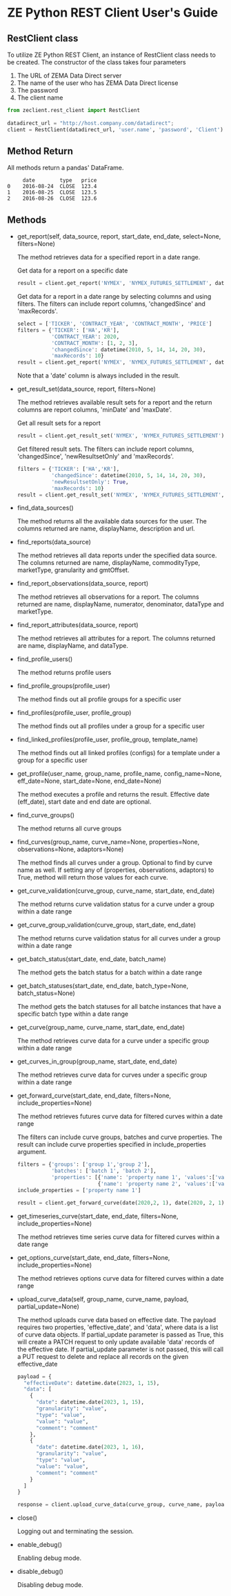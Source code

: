 # ZE Python REST Client User's Guide

## RestClient class

To utilize ZE Python REST Client, an instance of RestClient class needs to be created. The constructor of the class takes four parameters

1. The URL of ZEMA Data Direct server
2. The name of the user who has ZEMA Data Direct license
3. The password
4. The client name
  
```python
from zeclient.rest_client import RestClient
  
datadirect_url = "http://host.company.com/datadirect";
client = RestClient(datadirect_url, 'user.name', 'password', 'Client')
```

## Method Return

All methods return a pandas' DataFrame.
```
     date        type   price
0    2016-08-24  CLOSE  123.4
1    2016-08-25  CLOSE  123.5
2    2016-08-26  CLOSE  123.6
```

## Methods

* get_report(self, data_source, report, start_date, end_date, select=None, filters=None)

  The method retrieves data for a specified report in a date range.

  Get data for a report on a specific date
  ```python
  result = client.get_report('NYMEX', 'NYMEX_FUTURES_SETTLEMENT', date(2019, 5, 1), date(2019, 5, 1))
  ```
  
  Get data for a report in a date range by selecting columns and using filters. The filters can include report columns, 'changedSince' and 'maxRecords'.
  ```python
  select = ['TICKER', 'CONTRACT_YEAR', 'CONTRACT_MONTH', 'PRICE']
  filters = {'TICKER': ['HA','KR'], 
             'CONTRACT_YEAR': 2020, 
             'CONTRACT_MONTH': [1, 2, 3],
             'changedSince': datetime(2010, 5, 14, 14, 20, 30),
             'maxRecords': 10}
  result = client.get_report('NYMEX', 'NYMEX_FUTURES_SETTLEMENT', date(2019, 5, 1), date(2019, 5, 10), select=select, filters=filters)
  ```
  
  Note that a 'date' column is always included in the result.

* get_result_set(data_source, report, filters=None)

  The method retrieves available result sets for a report and the return columns are report columns, 'minDate' and 'maxDate'.
  
  Get all result sets for a report
  ```python
  result = client.get_result_set('NYMEX', 'NYMEX_FUTURES_SETTLEMENT')
  ```
  
  Get filtered result sets. The filters can include report columns, 'changedSince', 'newResultsetOnly' and 'maxRecords'.
  ```python
  filters = {'TICKER': ['HA','KR'], 
             'changedSince': datetime(2010, 5, 14, 14, 20, 30),
             'newResultsetOnly': True,
             'maxRecords': 10}
  result = client.get_result_set('NYMEX', 'NYMEX_FUTURES_SETTLEMENT', filters=filters)
  ```

* find_data_sources()

  The method returns all the available data sources for the user. The columns returned are name, displayName, description and url.
  
* find_reports(data_source)

  The method retrieves all data reports under the specified data source. The columns returned are name, displayName, commodityType, marketType, granularity and gmtOffset.
  
* find_report_observations(data_source, report)

  The method retrieves all observations for a report. The columns returned are name, displayName, numerator, denominator, dataType and marketType.
  
* find_report_attributes(data_source, report)

  The method retrieves all attributes for a report. The columns returned are name, displayName, and dataType.

* find_profile_users()

  The method returns profile users

* find_profile_groups(profile_user)

  The method finds out all profile groups for a specific user

* find_profiles(profile_user, profile_group)

  The method finds out all profiles under a group for a specific user

* find_linked_profiles(profile_user, profile_group, template_name)

  The method finds out all linked profiles (configs) for a template under a group for a specific user

* get_profile(user_name, group_name, profile_name, config_name=None, eff_date=None, start_date=None, end_date=None)

  The method executes a profile and returns the result. Effective date (eff_date), start date and end date are optional.

* find_curve_groups()

  The method returns all curve groups

* find_curves(group_name, curve_name=None, properties=None, observations=None, adaptors=None)

  The method finds all curves under a group. Optional to find by curve name as well. If setting any of (properties, observations, adaptors) to True, method will return those values for each curve.

* get_curve_validation(curve_group, curve_name, start_date, end_date)

  The method returns curve validation status for a curve under a group within a date range

* get_curve_group_validation(curve_group, start_date, end_date)

  The method returns curve validation status for all curves under a group within a date range

* get_batch_status(start_date, end_date, batch_name)

  The method gets the batch status for a batch within a date range

* get_batch_statuses(start_date, end_date, batch_type=None, batch_status=None)

  The method gets the batch statuses for all batche instances that have a specific batch type within a date range

* get_curve(group_name, curve_name, start_date, end_date)

  The method retrieves curve data for a curve under a specific group within a date range

* get_curves_in_group(group_name, start_date, end_date)

  The method retrieves curve data for curves under a specific group within a date range

* get_forward_curve(start_date, end_date, filters=None, include_properties=None)

  The method retrieves futures curve data for filtered curves within a date range

  The filters can include curve groups, batches and curve properties. The result can include curve properties specified in include_properties argument.
  ```python
  filters = {'groups': ['group 1','group 2'], 
             'batches': ['batch 1', 'batch 2'],
             'properties': [{'name': 'property name 1', 'values':['value 11', 'value 12']},
                            {'name': 'property name 2', 'values':['value 21', 'value 22']}]}
  include_properties = ['property name 1']

  result = client.get_forward_curve(date(2020,2, 1), date(2020, 2, 1), filters, include_properties)
  ```
* get_timeseries_curve(start_date, end_date, filters=None, include_properties=None)

  The method retrieves time series curve data for filtered curves within a date range

* get_options_curve(start_date, end_date, filters=None, include_properties=None)

  The method retrieves options curve data for filtered curves within a date range

* upload_curve_data(self, group_name, curve_name, payload, partial_update=None)

  The method uploads curve data based on effective date. The payload requires two properties,
  'effective_date', and 'data', where data is a list of curve data objects. If partial_update parameter 
  is passed as True, this will create a PATCH request to only update available 'data' records of the effective date.
  If partial_update parameter is not passed, this will call a PUT request to delete and replace all records
  on the given effective_date

  ```python
  payload = {
    "effectiveDate": datetime.date(2023, 1, 15),
    "data": [
      {
        "date": datetime.date(2023, 1, 15),
        "granularity": "value",
        "type": "value",
        "value": "value",
        "comment": "comment"
      },
      {
        "date": datetime.date(2023, 1, 16),
        "granularity": "value",
        "type": "value",
        "value": "value",
        "comment": "comment"
      }
    ]
  }
  
  response = client.upload_curve_data(curve_group, curve_name, payload, partial_update=True)
  ```

* close()

  Logging out and terminating the session.
  
* enable_debug()

  Enabling debug mode.

* disable_debug()

  Disabling debug mode.
  